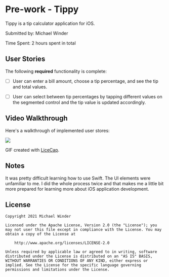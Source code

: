 # Pre-work - Tippy
Tippy is a tip calculator application for iOS.

Submitted by: Michael Winder

Time Spent: 2 hours spent in total

## User Stories

The following **required** functionality is complete:

* [ ] User can enter a bill amount, choose a tip percentage, and see the tip and total values.

* [ ] User can select between tip percentages by tapping different values on the segmented control and the tip value is updated accordingly.

## Video Walkthrough

Here's a walkthrough of implemented user stores:

![](https://i.imgur.com/Avni3et.gif)

GIF created with [LiceCap](http://www.cockos.com/licecap/).

## Notes

It was pretty difficult learning how to use Swift. The UI elements were unfamiliar to me. I did the whole process twice and that makes me a little bit more prepared for learning more about iOS application development.

## License

    Copyright 2021 Michael Winder

    Licensed under the Apache License, Version 2.0 (the "License"); you may not user this file except in compliance with the License. You may obtain a copy of the License at

        http://www.apache.org/licenses/LICENSE-2.0

    Unless required by applicable law or agreed to in writing, software distributed under the License is distributed on an "AS IS" BASIS, WITHOUT WARRANTIES OR CONDITIONS OF ANY KIND, either express or implied. See the License for the specific language governing permissions and limitations under the License.
